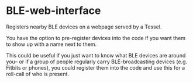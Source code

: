 BLE-web-interface
=================

Registers nearby BLE devices on a webpage served by a Tessel.

You have the option to pre-register devices into the code if you want them to show up with a name next to them.

This could be useful if you just want to know what BLE devices are around you– or if a group of people regularly carry BLE-broadcasting devices (e.g. Fitbits or phones), you could register them into the code and use this for a roll-call of who is present.
